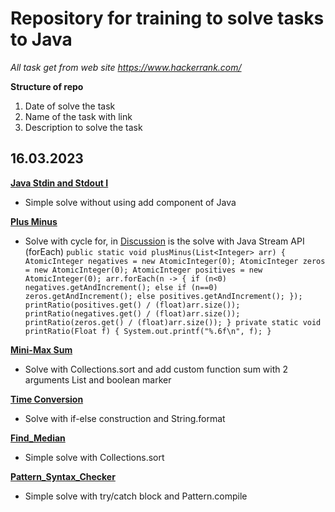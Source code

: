 # Repository for training to solve tasks to Java #
*All task get from web site https://www.hackerrank.com/*

**Structure of repo**

1. Date of solve the task
2. Name of the task with link
3. Description to solve the task


16.03.2023
--
__[Java Stdin and Stdout I](https://www.hackerrank.com/challenges/java-stdin-and-stdout-1)__
* Simple solve without using add component of Java

__[Plus Minus](https://www.hackerrank.com/challenges/one-week-preparation-kit-plus-minus)__
* Solve with cycle for, in [Discussion](https://www.hackerrank.com/challenges/one-week-preparation-kit-plus-minus/forum)
is the solve with Java Stream API (forEach) 
``public static void plusMinus(List<Integer> arr) {
  AtomicInteger negatives = new AtomicInteger(0);
  AtomicInteger zeros = new AtomicInteger(0);
  AtomicInteger positives = new AtomicInteger(0);
  arr.forEach(n -> {
  if (n<0) negatives.getAndIncrement();
  else if (n==0) zeros.getAndIncrement();
  else positives.getAndIncrement();
  });
  printRatio(positives.get() / (float)arr.size());
  printRatio(negatives.get() / (float)arr.size());
  printRatio(zeros.get() / (float)arr.size());
  }
  private static void printRatio(Float f) {
  System.out.printf("%.6f\n", f);
  }``

__[Mini-Max Sum](https://www.hackerrank.com/challenges/one-week-preparation-kit-mini-max-sum)__
* Solve with Collections.sort and add custom function sum with 2 arguments List<Integer> and boolean marker

__[Time Conversion](https://www.hackerrank.com/challenges/one-week-preparation-kit-time-conversion)__
* Solve with if-else construction and String.format

__[Find_Median](https://www.hackerrank.com/test/eoipgdk427n/login?b=eyJocnNjIjp0cnVlLCJocnNjX3NyYyI6ImpvYnNhcHAiLCJoaWRlIjp0cnVlLCJqb2JfaWQiOm51bGwsInVzZXJuYW1lIjoiZWt5ZDkxQG1haWwucnUiLCJwYXNzd29yZCI6ImJhNjVlMzJkIiwiaGlkZVN3aXRjaEFjY291bnQiOnRydWUsImhpZGVTaGFyZUhhY2tlclByb2ZpbGUiOnRydWUsImFjY29tbW9kYXRpb25zIjpudWxsfQ==)__
* Simple solve with Collections.sort

__[Pattern_Syntax_Checker](https://www.hackerrank.com/challenges/pattern-syntax-checker)__
* Simple solve with try/catch block and Pattern.compile

